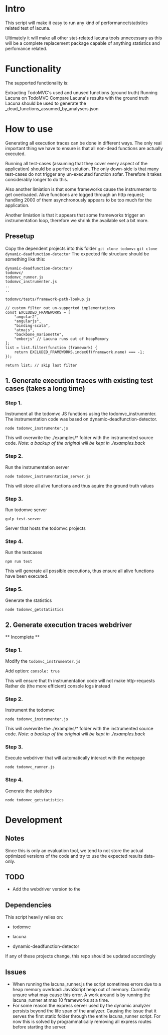 # Intro
This script will make it easy to run any kind of performance/statistics 
related test of lacuna.

Ultimately it will make all other stat-related lacuna tools unnecessary as 
this will be a complete replacement package capable of anything statistics 
and perfomance related.

# Functionality
The supported functionality is:

Extracting TodoMVC's used and unused functions (ground truth)
Running Lacuna on TodoMVC
Compare Lacuna's results with the ground truth
Lacuna should be used to generate the
_dead_functions_assumed_by_analysers.json

# How to use
Generating all execution traces can be done in different ways. 
The only real important thing we have to ensure is that all non-dead functions
are actually executed. 

Running all test-cases (assuming that they cover every aspect of the application)
should be a perfect solution. The only down-side is that many test-cases do not
trigger any un-executed function sofar. Therefore it takes considerably longer
to do this.

Also another limiation is that some frameworks cause the instrumenter to get 
overloaded. Alive functions are logged through an http request; handling 2000
of them asynchronously appears to be too much for the application. 

Another limiation is that it appears that some frameworks trigger an instrumentation
loop, therefore we shrink the available set a bit more.

## Presetup
Copy the dependent projects into this folder
`git clone todomvc`
`git clone dynamic-deadfunction-detector`
The expected file structure should be something like this:

```
dynamic-deadfunction-detector/
todomvc/
todomvc_runner.js
todomvc_instrumenter.js
..
..
```


`todomvc/tests/framework-path-lookup.js`
```
// custom filter out un-supported implementations
const EXCLUDED_FRAMEWORKS = [
    "angular2",
    "angularjs",
    "binding-scala",
    "atmajs",
    "backbone_marionette",
    "emberjs" // Lacuna runs out of heapMemory
];
list = list.filter(function (framework) {
    return EXCLUDED_FRAMEWORKS.indexOf(framework.name) === -1;
});

return list; // skip last filter 
```

## 1. Generate execution traces with existing test cases (takes a long time)

### Step 1.
Instrument all the todomvc JS functions using the todomvc_instrumenter.
The instrumentation code was based on dynamic-deadfunction-detector.

`node todomvc_instrumenter.js`

This will overwrite the ./examples/* folder with the instrumented source code.
_Note: a backup of the original will be kept in ./examples.back_


### Step 2.
Run the instrumentation server

`node todomvc_instrumentation_server.js`

This will store all alive functions and thus aquire the ground truth values

### Step 3.
Run todomvc server

`gulp test-server`

Server that hosts the todomvc projects

### Step 4.
Run the testcases

`npm run test`

This will generate all possible executions, thus ensure all alive functions
have been executed.


### Step 5.
Generate the statistics

`node todomvc_getstatistics`


## 2. Generate execution traces webdriver
** Incomplete **

### Step 1.
Modify the `todomvc_instrumenter.js`

Add option: `console: true`

This will ensure that th instrumentation code will not make http-requests 
Rather do (the more efficient) console logs instead

### Step 2.
Instrument the todomvc

`node todomvc_instrumenter.js`

This will overwrite the ./examples/* folder with the instrumented source code.
_Note: a backup of the original will be kept in ./examples.back_

### Step 3.
Execute webdriver that will automatically interact with the webpage

`node todomvc_runner.js`

### Step 4.
Generate the statistics

`node todomvc_getstatistics`


# Development

## Notes
Since this is only an evaluation tool, we tend to not store the actual optimized
versions of the code and try to use the expected results data-only.

## TODO
- Add the webdriver version to the 

## Dependencies
This script heavily relies on:
- todomvc

- lacuna

- dynamic-deadfunction-detector

If any of these projects change, this repo should be updated accordingly

## Issues
- When running the lacuna_runner.js the script sometimes errors due to a 
heap memory overload: JavaScript heap out of memory. Currently unsure what may
cause this error. A work around is by running the lacuna_runner at max 10 
frameworks at a time.
- For some reason the express server used by the dynamic analyzer persists 
beyond the life span of the analyzer. Causing the issue that it serves the 
first static folder through the entire lacuna_runner script. 
For now this is solved by programmatically removing all express routes before
starting the server.